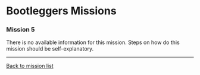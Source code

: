 # Bootleggers Missions

### Mission 5

There is no available information for this mission.
Steps on how do this mission should be self-explanatory.

---

[Back to mission list](missions.md)
